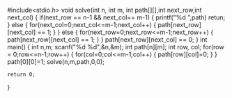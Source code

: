 #include<stdio.h>
void solve(int n, int m, int path[][],int next_row,int next_col)
{
    if(next_row == n-1 && next_col== m-1)
    {
        printf("%d ",path)
        retun;
    }
    else
    {
        for(next_col=0;next_col<=m-1;next_col++)
        {
            path[next_row][next_col] == 1;
        }
    }
     else
    {
        for(next_row=0;next_row<=m-1;next_row++)
        {
            path[next_row][next_col] == 1;
        }
    }
    path[next_row][next_col] == 0;
}
int main()
{
    int n,m;
    scanf("%d %d",&n,&m);
    int path[n][m];
    int row, col;
    for(row = 0;row<=n-1;row++)
    {
        for(col=0;col<=m-1;col++)
        {
            path[row][col]=0;
        }
    }
    path[0][0]=1;
    solve(n,m,path,0,0);

    return 0;
}

